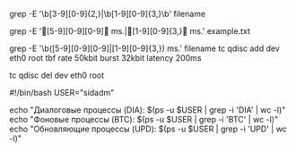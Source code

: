 grep -E '\b[3-9][0-9]{2,}|\b[1-9][0-9]{3,}\b' filename


grep -E '[5-9][0-9][0-9] ms\.|[1-9][0-9]{3,} ms\.' example.txt


grep -E '\b([5-9][0-9][0-9]|[1-9][0-9]{3,}) ms\.' filename
tc qdisc add dev eth0 root tbf rate 50kbit burst 32kbit latency 200ms


tc qdisc del dev eth0 root

#!/bin/bash
USER="sidadm"

echo "Диалоговые процессы (DIA): $(ps -u $USER | grep -i 'DIA' | wc -l)"
echo "Фоновые процессы (BTC): $(ps -u $USER | grep -i 'BTC' | wc -l)"
echo "Обновляющие процессы (UPD): $(ps -u $USER | grep -i 'UPD' | wc -l)"



